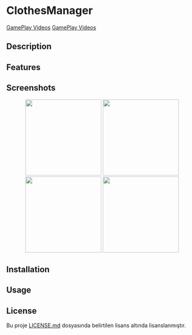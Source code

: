 # ClothesManager

[GamePlay Videos](https://drive.google.com/file/d/1sLYhj3xmucmPY-ks-UG6HCRH-xYU3E3S/view?usp=sharing)
[GamePlay Videos](https://drive.google.com/file/d/1Y27sbMJK-2kB76wLJ-iChWDTGvyaHwcu/view?usp=sharing)

## Description


## Features

## Screenshots

<p align="center">
  <img src="https://github.com/esware/ClothesManager/assets/48649947/d0727eff-b9aa-448e-a40b-5bb580ac4565" width="200">
  
  <img src="https://github.com/esware/ClothesManager/assets/48649947/07a58435-e49e-4472-bed6-4628b4ee5149" width="200">
  <img src="https://github.com/esware/ClothesManager/assets/48649947/7fd41054-2d1f-481b-be16-873ad1f351d8" width="200">
  <img src="https://github.com/esware/ClothesManager/assets/48649947/d9d1f802-86d4-41a1-acca-93b531f42cdb" width="200">
</p>


## Installation


## Usage

## License

Bu proje [LICENSE.md](LICENSE.md) dosyasında belirtilen lisans altında lisanslanmıştır.



